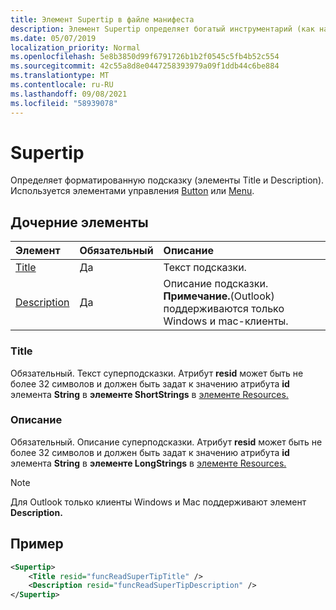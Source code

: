 ```yaml
---
title: Элемент Supertip в файле манифеста
description: Элемент Supertip определяет богатый инструментарий (как название, так и описание).
ms.date: 05/07/2019
localization_priority: Normal
ms.openlocfilehash: 5e8b3850d99f6791726b1b2f0545c5fb4b52c554
ms.sourcegitcommit: 42c55a8d8e0447258393979a09f1ddb44c6be884
ms.translationtype: MT
ms.contentlocale: ru-RU
ms.lasthandoff: 09/08/2021
ms.locfileid: "58939078"
---
```

# <a name="supertip"></a>Supertip

Определяет форматированную подсказку (элементы Title и Description). Используется элементами управления [Button](control.md#button-control) или [Menu](control.md#menu-dropdown-button-controls).

## <a name="child-elements"></a>Дочерние элементы

|  Элемент |  Обязательный  |  Описание  |
|:-----|:-----|:-----|
| [Title](#title) | Да | Текст подсказки. |
| [Description](#description) | Да | Описание подсказки.<br>**Примечание.**(Outlook) поддерживаются только Windows и mac-клиенты. |

### <a name="title"></a>Title

Обязательный. Текст суперподсказки. Атрибут **resid** может быть не более 32 символов и должен быть задат к значению атрибута **id** элемента **String** в **элементе ShortStrings** в [элементе Resources.](resources.md)

### <a name="description"></a>Описание

Обязательный. Описание суперподсказки. Атрибут **resid** может быть не более 32 символов и должен быть задат к значению атрибута **id** элемента **String** в **элементе LongStrings** в [элементе Resources.](resources.md)

> [!NOTE]
> Для Outlook только клиенты Windows и Mac поддерживают элемент **Description.**

## <a name="example"></a>Пример

```xml
<Supertip>
    <Title resid="funcReadSuperTipTitle" />
    <Description resid="funcReadSuperTipDescription" />
</Supertip>
```
